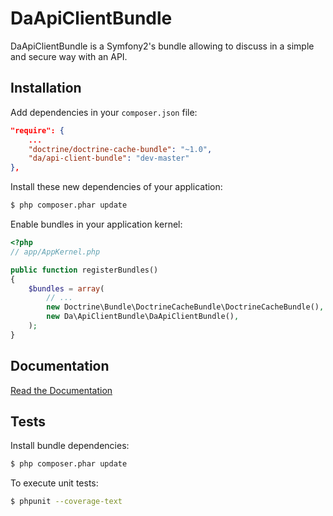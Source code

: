 DaApiClientBundle
=================

DaApiClientBundle is a Symfony2's bundle allowing to discuss in a simple and secure way with an API.


Installation
------------

Add dependencies in your `composer.json` file:
```json
"require": {
    ...
    "doctrine/doctrine-cache-bundle": "~1.0",
    "da/api-client-bundle": "dev-master"
},
```

Install these new dependencies of your application:
```sh
$ php composer.phar update
```

Enable bundles in your application kernel:
```php
<?php
// app/AppKernel.php

public function registerBundles()
{
    $bundles = array(
        // ...
        new Doctrine\Bundle\DoctrineCacheBundle\DoctrineCacheBundle(),
        new Da\ApiClientBundle\DaApiClientBundle(),
    );
}
```


Documentation
-------------

[Read the Documentation](Resources/doc/index.md)


Tests
-----

Install bundle dependencies:
```sh
$ php composer.phar update
```

To execute unit tests:
```sh
$ phpunit --coverage-text
```
